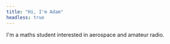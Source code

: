 ```yaml
---
title: "Hi, I'm Adam"
headless: true
---
```


I'm a maths student interested in aerospace and amateur radio.